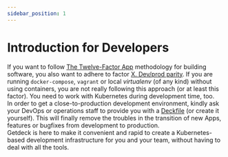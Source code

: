 ```yaml
---
sidebar_position: 1
---
```

# Introduction for Developers
If you want to follow [The Twelve-Factor App](https://12factor.net/) methodology for building software, you also want to
adhere to factor [X. Dev/prod parity](https://12factor.net/dev-prod-parity). If you are running `docker-compose`, `vagrant`
or local _virtualenv_ (of any kind) without using containers, you are not really following this approach 
(or at least this factor). You need to work with Kubernetes during development time, too.  
In order to get a close-to-production development environment, kindly ask your DevOps or operations staff to provide you 
with a [Deckfile](/docs/deckfile-specs/) (or create it yourself). This will finally remove the troubles in the transition 
of new Apps, features or bugfixes from development to production.  
Getdeck is here to make it convenient and rapid to create a Kubernetes-based development infrastructure for you and 
your team, without having to deal with all the tools. 